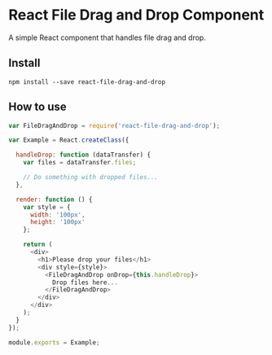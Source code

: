 # React File Drag and Drop Component
A simple React component that handles file drag and drop.

## Install

`npm install --save react-file-drag-and-drop`

## How to use

```javascript
var FileDragAndDrop = require('react-file-drag-and-drop');

var Example = React.createClass({

  handleDrop: function (dataTransfer) {
    var files = dataTransfer.files;

    // Do something with dropped files...
  },

  render: function () {
    var style = {
      width: '100px',
      height: '100px'
    };

    return (
      <div>
        <h1>Please drop your files</h1>
        <div style={style}>
          <FileDragAndDrop onDrop={this.handleDrop}>
            Drop files here...
          </FileDragAndDrop>
        </div>
      </div>
    );
  }
});

module.exports = Example;
```
